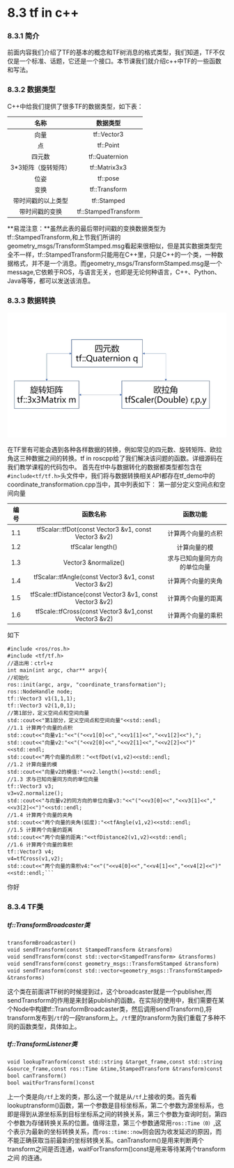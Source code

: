 # 8.3 tf in c++
### 8.3.1 简介
前面内容我们介绍了TF的基本的概念和TF树消息的格式类型，我们知道，TF不仅仅是一个标准、话题，它还是一个接口。本节课我们就介绍c++中TF的一些函数和写法。
### 8.3.2 数据类型
C++中给我们提供了很多TF的数据类型，如下表：

|   名称    | 数据类型 |
| :------:   | :------:           |
| 向量               |   tf::Vector3 |
| 点   |  tf::Point  |
| 四元数   |  tf::Quaternion |
| 3*3矩阵（旋转矩阵）    |  tf::Matrix3x3|
| 位姿               |   tf::pose |
| 变换   |  tf::Transform  |
| 带时间戳的以上类型   | tf::Stamped<T> |
| 带时间戳的变换    |  tf::StampedTransform|

**易混注意：**虽然此表的最后带时间戳的变换数据类型为tf::StampedTransform,和上节我们所讲的geometry_msgs/TransformStamped.msg看起来很相似，但是其实数据类型完全不一样，tf::StampedTransform只能用在C++里，只是C++的一个类，一种数据格式，并不是一个消息。而geometry_msgs/TransformStamped.msg是一个message,它依赖于ROS，与语言无关，也即是无论何种语言，C++、Python、Java等等，都可以发送该消息。
### 8.3.3 数据转换

![](/pics/tf_translate.png)


在TF里有可能会遇到各种各样数据的转换，例如常见的四元数、旋转矩阵、欧拉角这三种数据之间的转换。tf in roscpp给了我们解决该问题的函数。详细源码在我们教学课程的代码包中。
首先在tf中与数据转化的数据都类型都包含在`#include<tf/tf.h>`头文件中，我们将与数据转换相关API都存在tf_demo中的coordinate_transformation.cpp当中，其中列表如下：
第一部分定义空间点和空间向量

| 编号 | 函数名称 | 函数功能 |
| :---: | :---: | :---: |
| 1.1 | tfScalar::tfDot\(const Vector3 &v1, const Vector3 &v2\) | 计算两个向量的点积 |
| 1.2 | tfScalar length\(\) | 计算向量的模 |
| 1.3 | Vector3 &normalize\(\) | 求与已知向量同方向的单位向量 |
| 1.4 | tfScalar::tfAngle\(const Vector3 &v1, const Vector3 &v2\) | 计算两个向量的夹角 |
| 1.5 | tfScale::tfDistance\(const Vector3 &v1, const Vector3 &v2\) | 计算两个向量的距离 |
| 1.6 | tfScale::tfCross\(const Vector3 &v1,const Vector3 &v2\) | 计算两个向量的乘积 |

如下

    #include <ros/ros.h>
    #include <tf/tf.h>
    //退出用：ctrl+z
    int main(int argc, char** argv){
    //初始化
    ros::init(argc, argv, "coordinate_transformation");
    ros::NodeHandle node;
    tf::Vector3 v1(1,1,1);
    tf::Vector3 v2(1,0,1);
    //第1部分，定义空间点和空间向量
    std::cout<<"第1部分，定义空间点和空间向量"<<std::endl;
    //1.1 计算两个向量的点积
    std::cout<<"向量v1:"<<"("<<v1[0]<<","<<v1[1]<<","<<v1[2]<<"),";
    std::cout<<"向量v2:"<<"("<<v2[0]<<","<<v2[1]<<","<<v2[2]<<")"<<std::endl;
    std::cout<<"两个向量的点积："<<tfDot(v1,v2)<<std::endl;
    //1.2 计算向量的模
    std::cout<<"向量v2的模值:"<<v2.length()<<std::endl;
    //1.3 求与已知向量同方向的单位向量
    tf::Vector3 v3;
    v3=v2.normalize();
    std::cout<<"与向量v2的同方向的单位向量v3:"<<"("<<v3[0]<<","<<v3[1]<<","<<v3[2]<<")"<<std::endl;
    //1.4 计算两个向量的夹角
    std::cout<<"两个向量的夹角(弧度):"<<tfAngle(v1,v2)<<std::endl;
    //1.5 计算两个向量的距离
    std::cout<<"两个向量的距离:"<<tfDistance2(v1,v2)<<std::endl;
    //1.6 计算两个向量的乘积
    tf::Vector3 v4;
    v4=tfCross(v1,v2);
    std::cout<<"两个向量的乘积v4:"<<"("<<v4[0]<<","<<v4[1]<<","<<v4[2]<<")"<<std::endl;```


你好


### 8.3.4 TF类
##### tf::TransformBroadcaster类

    transformBroadcaster()
    void sendTransform(const StampedTransform &transform)
    void sendTransform(const std::vector<StampedTransform> &transforms)
    void sendTransform(const geometry_msgs::TransformStamped &transform)
    void sendTransform(const std::vector<geometry_msgs::TransformStamped> &transforms)
    
这个类在前面讲TF树的时候提到过，这个broadcaster就是一个publisher,而sendTransform的作用是来封装publish的函数。在实际的使用中，我们需要在某个Node中构建tf::TransformBroadcaster类，然后调用sendTransform(),将transform发布到`/tf`的一段transform上。`/tf`里的transform为我们重载了多种不同的函数类型，具体如上。

##### tf::TransformListener类

    void lookupTranform(const std::string &target_frame,const std::string &source_frame,const ros::Time &time,StampedTransform &transform)const
    bool canTransform()
    bool waitForTransform()const
    
上一个类是向`/tf`上发的类，那么这一个就是从`/tf`上接收的类。首先看lookuptransform()函数，第一个参数是目标坐标系，第二个参数为源坐标系，也即是得到从源坐标系到目标坐标系之间的转换关系，第三个参数为查询时刻，第四个参数为存储转换关系的位置。值得注意，第三个参数通常用`ros::Time（0）`,这个表示为最新的坐标转换关系，而`ros::time::now`则会因为收发延迟的原因，而不能正确获取当前最新的坐标转换关系。canTransform()是用来判断两个transform之间是否连通，waitForTransform()const是用来等待某两个transform之间
的连通。




